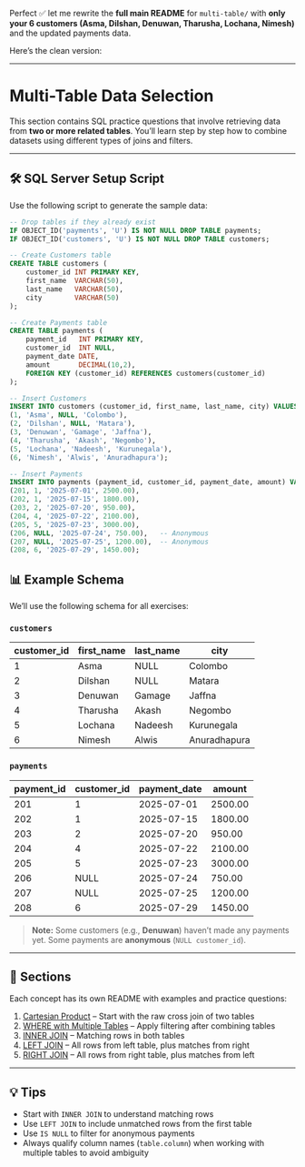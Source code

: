 Perfect ✅ let me rewrite the **full main README** for `multi-table/` with **only your 6 customers (Asma, Dilshan, Denuwan, Tharusha, Lochana, Nimesh)** and the updated payments data.

Here’s the clean version:

---

# Multi-Table Data Selection

This section contains SQL practice questions that involve retrieving data from **two or more related tables**.
You’ll learn step by step how to combine datasets using different types of joins and filters.

---

## 🛠 SQL Server Setup Script

Use the following script to generate the sample data:

```sql
-- Drop tables if they already exist
IF OBJECT_ID('payments', 'U') IS NOT NULL DROP TABLE payments;
IF OBJECT_ID('customers', 'U') IS NOT NULL DROP TABLE customers;

-- Create Customers table
CREATE TABLE customers (
    customer_id INT PRIMARY KEY,
    first_name  VARCHAR(50),
    last_name   VARCHAR(50),
    city        VARCHAR(50)
);

-- Create Payments table
CREATE TABLE payments (
    payment_id   INT PRIMARY KEY,
    customer_id  INT NULL,
    payment_date DATE,
    amount       DECIMAL(10,2),
    FOREIGN KEY (customer_id) REFERENCES customers(customer_id)
);

-- Insert Customers
INSERT INTO customers (customer_id, first_name, last_name, city) VALUES
(1, 'Asma', NULL, 'Colombo'),
(2, 'Dilshan', NULL, 'Matara'),
(3, 'Denuwan', 'Gamage', 'Jaffna'),
(4, 'Tharusha', 'Akash', 'Negombo'),
(5, 'Lochana', 'Nadeesh', 'Kurunegala'),
(6, 'Nimesh', 'Alwis', 'Anuradhapura');

-- Insert Payments
INSERT INTO payments (payment_id, customer_id, payment_date, amount) VALUES
(201, 1, '2025-07-01', 2500.00),
(202, 1, '2025-07-15', 1800.00),
(203, 2, '2025-07-20', 950.00),
(204, 4, '2025-07-22', 2100.00),
(205, 5, '2025-07-23', 3000.00),
(206, NULL, '2025-07-24', 750.00),   -- Anonymous
(207, NULL, '2025-07-25', 1200.00),  -- Anonymous
(208, 6, '2025-07-29', 1450.00);
```

## 📊 Example Schema

We’ll use the following schema for all exercises:

### `customers`

| customer\_id | first\_name | last\_name  | city         |
| ------------ | ----------- | ----------- | ------------ |
| 1            | Asma        | NULL      | Colombo      |
| 2            | Dilshan     | NULL | Matara       |
| 3            | Denuwan     | Gamage  | Jaffna       |
| 4            | Tharusha    | Akash  | Negombo      |
| 5            | Lochana     | Nadeesh  | Kurunegala   |
| 6            | Nimesh      | Alwis  | Anuradhapura |

### `payments`

| payment\_id | customer\_id | payment\_date | amount  |              
| ----------- | ------------ | ------------- | ------- | 
| 201         | 1            | 2025-07-01    | 2500.00 |              
| 202         | 1            | 2025-07-15    | 1800.00 |              
| 203         | 2            | 2025-07-20    | 950.00  |              
| 204         | 4            | 2025-07-22    | 2100.00 |              
| 205         | 5            | 2025-07-23    | 3000.00 |              
| 206         | NULL         | 2025-07-24    | 750.00  |
| 207         | NULL         | 2025-07-25    | 1200.00 |
| 208         | 6            | 2025-07-29    | 1450.00 |              
> **Note:** Some customers (e.g., **Denuwan**) haven’t made any payments yet.
> Some payments are **anonymous** (`NULL customer_id`).

---

## 📂 Sections

Each concept has its own README with examples and practice questions:

1. [Cartesian Product](./cartesian-product.md) – Start with the raw cross join of two tables
2. [WHERE with Multiple Tables](./where.md) – Apply filtering after combining tables
3. [INNER JOIN](./inner-join.md) – Matching rows in both tables
4. [LEFT JOIN](./left-join.md) – All rows from left table, plus matches from right
5. [RIGHT JOIN](./right-join.md) – All rows from right table, plus matches from left

---

## 💡 Tips 

* Start with `INNER JOIN` to understand matching rows
* Use `LEFT JOIN` to include unmatched rows from the first table
* Use `IS NULL` to filter for anonymous payments
* Always qualify column names (`table.column`) when working with multiple tables to avoid ambiguity

